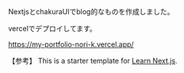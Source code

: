 NextjsとchakuraUIでblog的なものを作成しました。

vercelでデプロイしてます。

https://my-portfolio-nori-k.vercel.app/


【参考】
This is a starter template for [Learn Next.js](https://nextjs.org/learn).